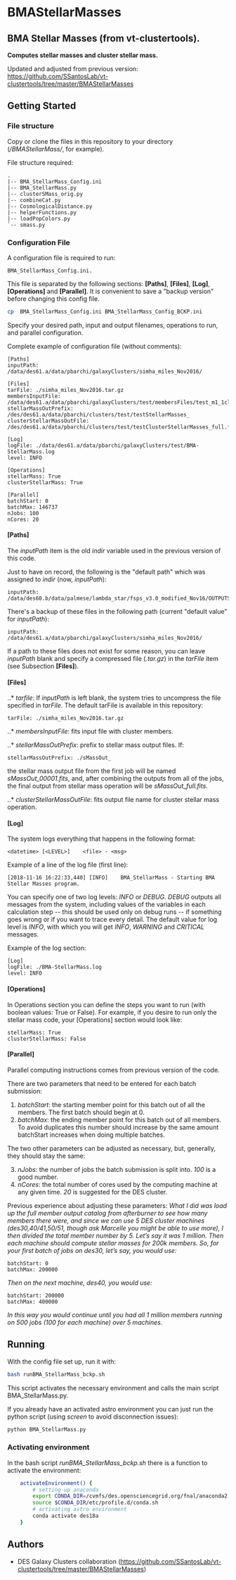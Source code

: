 # BMAStellarMasses

## BMA Stellar Masses (from vt-clustertools). 

**Computes stellar masses and cluster stellar mass.**

Updated and adjusted from previous version:
https://github.com/SSantosLab/vt-clustertools/tree/master/BMAStellarMasses

## Getting Started 

### File structure

Copy or clone the files in this repository to your directory (*/BMAStellarMass/*, for example).

File structure required:

	.
	|-- BMA_StellarMass_Config.ini
	|-- BMA_StellarMass.py
	|-- clusterSMass_orig.py
	|-- combineCat.py
	|-- CosmologicalDistance.py
	|-- helperFunctions.py
	|-- loadPopColors.py
	`-- smass.py

### Configuration File

A configuration file is required to run: 

    BMA_StellarMass_Config.ini.
    
This file is separated by the following sections: **[Paths]**, **[Files]**, **[Log]**, **[Operations]** and **[Parallel]**.
It is convenient to save a "backup version" before changing this config file.

```bash
cp  BMA_StellarMass_Config.ini BMA_StellarMass_Config_BCKP.ini
```

Specify your desired path, input and output filenames, operations to run, and parallel configuration.

Complete example of configuration file (without comments):

	[Paths]
	inputPath: /data/des61.a/data/pbarchi/galaxyClusters/simha_miles_Nov2016/
			
	[Files]
	tarFile: ./simha_miles_Nov2016.tar.gz
	membersInputFile: /data/des61.a/data/pbarchi/galaxyClusters/test/membersFiles/test_m1_1cluster.fits
	stellarMassOutPrefix: /des/des61.a/data/pbarchi/clusters/test/testStellarMasses_
	clusterStellarMassOutFile: /des/des61.a/data/pbarchi/clusters/test/testClusterStellarMasses_full.fits
		
	[Log]
	logFile: ./data/des61.a/data/pbarchi/galaxyClusters/test/BMA-StellarMass.log
	level: INFO
			
	[Operations]
	stellarMass: True
	clusterStellarMass: True
			
	[Parallel]
	batchStart: 0
	batchMax: 146737
	nJobs: 100
	nCores: 20

#### [Paths]

The *inputPath* item is the old *indir* variable used in the previous version of this code. 

Just to have on record, the following is the "default path" which was assigned to *indir* (now, *inputPath*):

	inputPath: /data/des60.b/data/palmese/lambda_star/fsps_v3.0_modified_Nov16/OUTPUTS/simha_miles_Nov2016/

There's a backup of these files in the following path (current "default value" for *inputPath*):

	inputPath: /data/des61.a/data/pbarchi/galaxyClusters/simha_miles_Nov2016/

If a path to these files does not exist for some reason, you can leave *inputPath* blank and specify a compressed file (*.tar.gz*) in the *tarFile* item (see Subsection **[Files]**).

#### [Files]

..* *tarfile*: If *inputPath* is left blank, the system tries to uncompress the file specified in *tarFile*. The default tarFile is available in this repository:

	tarFile: ./simha_miles_Nov2016.tar.gz

..* *membersInputFile*: fits input file with cluster members.

..* *stellarMassOutPrefix*: prefix to stellar mass output files. If:

	stellarMassOutPrefix: ./sMassOut_

the stellar mass output file from the first job will be named *sMassOut_00001.fits*, and, after combining the outputs from all of the jobs, the final output from stellar mass operation will be *sMassOut_full.fits*.

..* *clusterStellarMassOutFile*: fits output file name for cluster stellar mass operation.

#### [Log]

The system logs everything that happens in the following format:

	<datetime> [<LEVEL>]	<file> - <msg>

Example of a line of the log file (first line):

	[2018-11-16 16:22:33,440] [INFO]	BMA_StellarMass - Starting BMA Stellar Masses program.

You can specify one of two log levels: *INFO* or *DEBUG*. *DEBUG* outputs all messages from the system, including values of the variables in each calculation step -- this should be used only on debug runs -- if something goes wrong or if you want to trace every detail. The default value for log level is *INFO*, with which you will get *INFO*, *WARNING* and *CRITICAL* messages.

Example of the log section:

	[Log]
	logFile: ./BMA-StellarMass.log
	level: INFO

#### [Operations]

In Operations section you can define the steps you want to run (with boolean values: True or False). For example, if you desire to run only the stellar mass code, your [Operations] section would look like:

    stellarMass: True
    clusterStellarMass: False

#### [Parallel]

Parallel computing instructions comes from previous version of the code.

There are two parameters that need to be entered for each batch submission:

1. *batchStart*: the starting member point for this batch out of all the members. The first batch should begin at 0.
2. *batchMax*: the ending member point for this batch out of all members. To avoid duplicates this number should increase by the same amount batchStart increases when doing multiple batches.

The two other parameters can be adjusted as necessary, but, generally, they should stay the same:

3. *nJobs*: the number of jobs the batch submission is split into. *100* is a good number.
4. *nCores*: the total number of cores used by the computing machine at any given time. *20* is suggested for the DES cluster.

Previous experience about adjusting these parameters:
*What I did was load up the full member output catalog from afterburner to see how many members there were, and since we can use 5 DES cluster machines (des30,40/41,50/51, though ask Marcelle you might be able to use more), I then divided the total member number by 5. Let’s say it was 1 million. Then each machine should compute stellar masses for 200k members. So, for your first batch of jobs on des30, let’s say, you would use:*

	batchStart: 0
	batchMax: 200000

*Then on the next machine, des40, you would use:*

	batchStart: 200000
	batchMax: 400000

*In this way you would continue until you had all 1 million members running on 500 jobs (100 for each machine) over 5 machines.*

## Running

With the config file set up, run it with:
```bash
bash runBMA_StellarMass_bckp.sh
```
    
This script activates the necessary environment and calls the main script BMA_StellarMass.py.

If you already have an activated astro environment you can just run the python script (using *screen* to avoid disconnection issues):
```bash
python BMA_StellarMass.py
```    

### Activating environment

In the bash script *runBMA_StellarMass_bckp.sh* there is a function to activate the environment:

```bash
	activateEnvironment() {
		# setting up anaconda
		export CONDA_DIR=/cvmfs/des.opensciencegrid.org/fnal/anaconda2
		source $CONDA_DIR/etc/profile.d/conda.sh
 		# activating astro environment
 		conda activate des18a
  	}
```

## Authors

* DES Galaxy Clusters collaboration (https://github.com/SSantosLab/vt-clustertools/tree/master/BMAStellarMasses)
